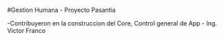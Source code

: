 #Gestion Humana - Proyecto Pasantia

-Contribuyeron en la construccion del Core, Control general de App - Ing. Victor Franco
